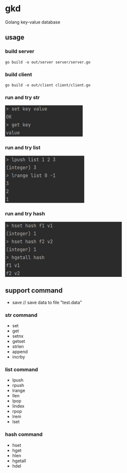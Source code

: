 # gkd

Golang key-value database

## usage

### build server
```
go build -o out/server server/server.go
```
### build client
```
go build -o out/client client/client.go
```
### run and try str
![gkd_1.png](https://github.com/Roderland/img/blob/master/gkd_1.png)
### run and try list
![gkd_2.png](https://github.com/Roderland/img/blob/master/gkd_2.png)
### run and try hash
![gkd_3.png](https://github.com/Roderland/img/blob/master/gkd_3.png)

## support command

+ save // save data to file "test.data"
### str command
+ set
+ get
+ setnx
+ getset
+ strlen
+ append
+ incrby
### list command
+ lpush
+ rpush
+ lrange
+ llen
+ lpop
+ lindex
+ rpop 
+ lrem 
+ lset 
### hash command
+ hset
+ hget
+ hlen
+ hgetall
+ hdel
